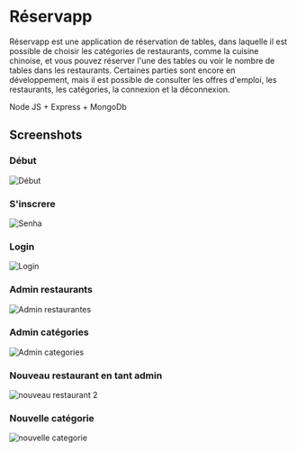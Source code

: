 # Réservapp
Réservapp est une application de réservation de tables, dans laquelle il est possible de choisir les catégories de restaurants, comme la cuisine chinoise, et vous pouvez réserver l'une des tables ou voir le nombre de tables dans les restaurants. Certaines parties sont encore en développement, mais il est possible de consulter les offres d'emploi, les restaurants, les catégories, la connexion et la déconnexion.

Node JS + Express + MongoDb


## Screenshots

### Début
![Début](https://user-images.githubusercontent.com/52551934/93119522-4ddccf80-f698-11ea-99d5-c054b2f63a86.PNG)
 
### S'inscrere
![Senha](https://user-images.githubusercontent.com/52551934/93120465-c4c69800-f699-11ea-9b0d-72a7ae81fb30.jpg)

### Login
![Login](https://user-images.githubusercontent.com/52551934/93148551-7b427100-f6ca-11ea-95dd-afe67f0d1639.jpg)

### Admin restaurants
![Admin restaurantes](https://user-images.githubusercontent.com/52551934/93236990-e2f1ce00-f755-11ea-898e-a3b5f99e9c02.jpg)

### Admin catégories
![Admin categories](https://user-images.githubusercontent.com/52551934/93236916-c81f5980-f755-11ea-8942-1eae77fa7324.jpg)

### Nouveau restaurant en tant admin
![nouveau restaurant 2](https://user-images.githubusercontent.com/52551934/93148893-687c6c00-f6cb-11ea-96a7-cef999f010b7.jpg)

### Nouvelle catégorie
![nouvelle categorie](https://user-images.githubusercontent.com/52551934/93148991-9d88be80-f6cb-11ea-8bd8-e9b7680dfe34.jpg)
